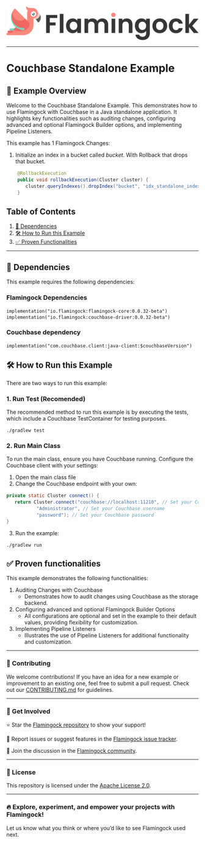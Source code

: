 ![Header Image](../../misc/logo-with-text.png)
___

# Couchbase Standalone Example

## 📖 Example Overview

Welcome to the Couchbase Standalone Example. This demonstrates how to use Flamingock with Couchbase in a Java
standalone application. It highlights key functionalities such as auditing changes, configuring advanced and optional
Flamingock Builder options, and implementing Pipeline Listeners.

This example has 1 Flamingock Changes:
1. Initialize an index in a bucket called *bucket*. With Rollback that drops that bucket.
```java
    @RollbackExecution
    public void rollbackExecution(Cluster cluster) {
       cluster.queryIndexes().dropIndex("bucket", "idx_standalone_index", DropQueryIndexOptions.dropQueryIndexOptions().ignoreIfNotExists(true));
    }
```

## Table of Contents

1. [📌 Dependencies](#-dependencies)
2. [🛠 How to Run this Example](#-how-to-run-this-example)
3. [✅ Proven Functionalities](#-proven-functionalities)

---

## 📌 Dependencies

This example requires the following dependencies:
### Flamingock Dependencies
    implementation("io.flamingock:flamingock-core:0.0.32-beta")
    implementation("io.flamingock:couchbase-driver:0.0.32-beta")

### Couchbase dependency
    implementation("com.couchbase.client:java-client:$couchbaseVersion")

## 🛠 How to Run this Example

There are two ways to run this example:

### 1. Run Test (Recomended)
The recommended method to run this example is by executing the tests, which include a Couchbase TestContainer for testing
purposes.
```shell
./gradlew test
```

### 2. Run Main Class
To run the main class, ensure you have Couchbase running. Configure the Couchbase client with your settings:

1. Open the main class file
2. Change the Couchbase endpoint with your own:
```java
private static Cluster connect() {
   return Cluster.connect("couchbase://localhost:11210", // Set your Couchbase endpoint
           "Administrator", // Set your Couchbase username
           "password"); // Set your Couchbase password
}
```
3. Run the example:
```shell
./gradlew run
```

## ✅ Proven functionalities

This example demonstrates the following functionalities:
1. Auditing Changes with Couchbase
   - Demonstrates how to audit changes using Couchbase as the storage backend.
2. Configuring advanced and optional Flamingock Builder Options
   - All configurations are optional and set in the example to their default values, providing flexibility for customization.
3. Implementing Pipeline Listeners
   - Illustrates the use of Pipeline Listeners for additional functionality and customization.

___

### 📢 Contributing
We welcome contributions! If you have an idea for a new example or improvement to an existing one, feel free to submit a
pull request. Check out our [CONTRIBUTING.md](../../CONTRIBUTING.md) for guidelines.

___

### 🤝 Get Involved
⭐ Star the [Flamingock repository](https://github.com/mongock/flamingock-project) to show your support!

🐞 Report issues or suggest features in the [Flamingock issue tracker](https://github.com/mongock/flamingock-project/issues).

💬 Join the discussion in the [Flamingock community](https://github.com/mongock/flamingock-project/discussions).

___

### 📜 License
This repository is licensed under the [Apache License 2.0](../../LICENSE.md).

___

### 🔥 Explore, experiment, and empower your projects with Flamingock!
Let us know what you think or where you’d like to see Flamingock used next.
